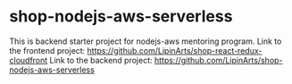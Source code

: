 # shop-nodejs-aws-serverless
This is backend starter project for nodejs-aws mentoring program.
Link to the frontend project: https://github.com/LipinArts/shop-react-redux-cloudfront
Link to the backend project: https://github.com/LipinArts/shop-nodejs-aws-serverless
